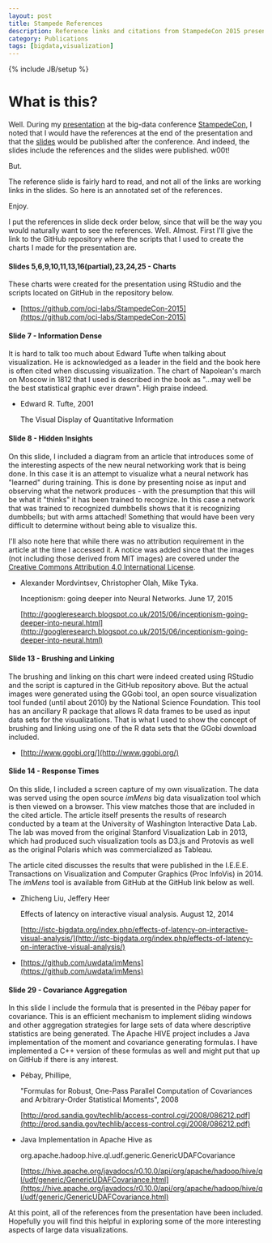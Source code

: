 ```yaml
---
layout: post
title: Stampede References
description: Reference links and citations from StampedeCon 2015 presentation
category: Publications
tags: [bigdata,visualization]
---
```

{% include JB/setup %}

# What is this?

Well.  During my
[presentation](http://stampedecon.com/sessions/interactive-visualization-in-human-time/)
at the big-data conference
[StampedeCon](http://stampedecon.com/), I noted that I
would have the references at the end of the presentation and that the
[slides](http://www.slideshare.net/StampedeCon/interactive-visualization-in-human-time-stampedecon-2015)
would be published after the conference.  And indeed, the slides include
the references and the slides were published.  w00t!

But.

The reference slide is fairly hard to read, and not all of the links
are working links in the slides.  So here is an annotated set of the
references.

Enjoy.

I put the references in slide deck order below, since that will be the
way you would naturally want to see the references.  Well.  Almost.
First I&apos;ll give the link to the GitHub repository where the scripts
that I used to create the charts I made for the presentation are.

#### Slides 5,6,9,10,11,13,16(partial),23,24,25 - Charts

These charts were created for the presentation using RStudio and the
scripts located on GitHub in the repository below.

* [https://github.com/oci-labs/StampedeCon-2015](https://github.com/oci-labs/StampedeCon-2015)

#### Slide 7 - Information Dense

It is hard to talk too much about Edward Tufte when talking about
visualization.  He is acknowledged as a leader in the field and the
book here is often cited when discussing visualization.  The chart
of Napolean&apos;s march on Moscow in 1812 that I used is described
in the book as "...may well be the best statistical graphic ever drawn".
High praise indeed.

* Edward R. Tufte, 2001

  The Visual Display of Quantitative Information

#### Slide 8 - Hidden Insights

On this slide, I included a diagram from an article that introduces
some of the interesting aspects of the new neural networking work that
is being done.  In this case it is an attempt to visualize what a neural
network has "learned" during training.  This is done by presenting noise
as input and observing what the network produces - with the presumption
that this will be what it "thinks" it has been trained to recognize.
In this case a network that was trained to recognized dumbbells shows
that it is recognizing dumbbells; but with arms attached!  Something
that would have been very difficult to determine without being able to
visualize this.

I&apos;ll also note here that while there was no attribution requirement
in the article at the time I accessed it. A notice was added since
that the images (not including those derived from MIT images) are
covered under the [Creative Commons Attribution 4.0 International
License](http://creativecommons.org/licenses/by/4.0/).

* Alexander Mordvintsev, Christopher Olah, Mike Tyka.

  Inceptionism: going deeper into Neural Networks. June 17, 2015

  [http://googleresearch.blogspot.co.uk/2015/06/inceptionism-going-deeper-into-neural.html](http://googleresearch.blogspot.co.uk/2015/06/inceptionism-going-deeper-into-neural.html)

#### Slide 13 - Brushing and Linking

The brushing and linking on this chart were indeed created using
RStudio and the script is captured in the GitHub repository above.
But the actual images were generated using the GGobi tool, an open
source visualization tool funded (until about 2010) by the National
Science Foundation.  This tool has an ancillary R package that allows
R data frames to be used as input data sets for the visualizations.
That is what I used to show the concept of brushing and linking using
one of the R data sets that the GGobi download included.

* [http://www.ggobi.org/](http://www.ggobi.org/)

#### Slide 14 - Response Times

On this slide, I included a screen capture of my own visualization.
The data was served using the open source _imMens_ big data visualization
tool which is then viewed on a browser.  This view matches those that are
included in the cited article.  The article itself presents the results of
research conducted by a team at the University of Washington Interactive
Data Lab.  The lab was moved from the original Stanford Visualization Lab
in 2013, which had produced such visualization tools as D3.js and Protovis
as well as the original Polaris which was commercialized as Tableau.

The article cited discusses the results that were published in the I.E.E.E.
Transactions on Visualization and Computer Graphics (Proc InfoVis) in 2014.
The _imMens_ tool is available from GitHub at the GitHub link below as well.

* Zhicheng Liu, Jeffery Heer

  Effects of latency on interactive visual analysis. August 12, 2014

  [http://istc-bigdata.org/index.php/effects-of-latency-on-interactive-visual-analysis/](http://istc-bigdata.org/index.php/effects-of-latency-on-interactive-visual-analysis/)

* [https://github.com/uwdata/imMens](https://github.com/uwdata/imMens)

#### Slide 29 - Covariance Aggregation

In this slide I include the formula that is presented in the Pébay paper
for covariance.  This is an efficient mechanism to implement sliding
windows and other aggregation strategies for large sets of data where
descriptive statistics are being generated.  The Apache HIVE project
includes a Java implementation of the moment and covariance generating
formulas.  I have implemented a C++ version of these formulas as well
and might put that up on GitHub if there is any interest.

* Pébay, Phillipe,

  "Formulas for Robust, One-Pass Parallel Computation of Covariances and Arbitrary-Order Statistical Moments", 2008

  [http://prod.sandia.gov/techlib/access-control.cgi/2008/086212.pdf](http://prod.sandia.gov/techlib/access-control.cgi/2008/086212.pdf)

* Java Implementation in Apache Hive as

  org.apache.hadoop.hive.ql.udf.generic.GenericUDAFCovariance

  [https://hive.apache.org/javadocs/r0.10.0/api/org/apache/hadoop/hive/ql/udf/generic/GenericUDAFCovariance.html](https://hive.apache.org/javadocs/r0.10.0/api/org/apache/hadoop/hive/ql/udf/generic/GenericUDAFCovariance.html)

At this point, all of the references from the presentation have been
included.  Hopefully you will find this helpful in exploring some of
the more interesting aspects of large data visualizations.


